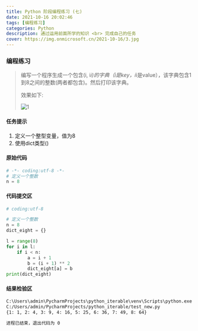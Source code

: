 ```yaml
---
title: Python 阶段编程练习 (七)
date: 2021-10-16 20:02:46
tags: [编程练习]
categories: Python
description: 通过运用前面所学的知识 <br> 完成自己的任务
cover: https://img.onmicrosoft.cn/2021-10-16/3.jpg
---
```


### 编程练习

> 编写一个程序生成一个包含(i, i*i)的字典（i是key，i*i是value），该字典包含1到8之间的整数(两者都包含)。然后打印该字典。
>
> 效果如下:
>
> ![1](https://img.onmicrosoft.cn/2021-10-16/1.png)
>
> 

#### 任务提示

1. 定义一个整型变量，值为8
2. 使用dict类型()

#### 原始代码

```python
# -*- coding:utf-8 -*-
# 定义一个整数
n = 8

```

#### 代码提交区

```python
# coding:utf-8

# 定义一个整数
n = 8
dict_eight = {}

l = range(8)
for i in l:
    if i < n:
        a = i + 1
        b = (i + 1) ** 2
        dict_eight[a] = b
print(dict_eight)

```

#### 结果检验区

```cmd
C:\Users\admin\PycharmProjects\python_iterable\venv\Scripts\python.exe 
C:/Users/admin/PycharmProjects/python_iterable/test_new.py
{1: 1, 2: 4, 3: 9, 4: 16, 5: 25, 6: 36, 7: 49, 8: 64}

进程已结束，退出代码为 0
```

